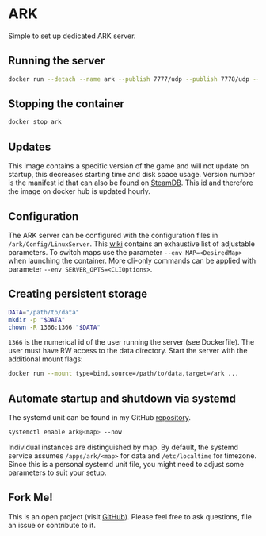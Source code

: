 # ARK
Simple to set up dedicated ARK server.

## Running the server
```bash
docker run --detach --name ark --publish 7777/udp --publish 7778/udp --publish 27015/udp hetsh/ark
```

## Stopping the container
```bash
docker stop ark
```

## Updates
This image contains a specific version of the game and will not update on startup, this decreases starting time and disk space usage. Version number is the manifest id that can also be found on [SteamDB](https://steamdb.info/depot/376031/). This id and therefore the image on docker hub is updated hourly.

## Configuration
The ARK server can be configured with the configuration files in `/ark/Config/LinuxServer`. This [wiki](https://ark.gamepedia.com/Server_Configuration) contains an exhaustive list of adjustable parameters.
To switch maps use the parameter `--env MAP=<DesiredMap>` when launching the container.
More cli-only commands can be applied with parameter `--env SERVER_OPTS=<CLIOptions>`.

## Creating persistent storage
```bash
DATA="/path/to/data"
mkdir -p "$DATA"
chown -R 1366:1366 "$DATA"
```
`1366` is the numerical id of the user running the server (see Dockerfile).
The user must have RW access to the data directory.
Start the server with the additional mount flags:
```bash
docker run --mount type=bind,source=/path/to/data,target=/ark ...
```

## Automate startup and shutdown via systemd
The systemd unit can be found in my GitHub [repository](https://github.com/Hetsh/docker-ark).
```bash
systemctl enable ark@<map> --now
```
Individual instances are distinguished by map.
By default, the systemd service assumes `/apps/ark/<map>` for data and `/etc/localtime` for timezone.
Since this is a personal systemd unit file, you might need to adjust some parameters to suit your setup.

## Fork Me!
This is an open project (visit [GitHub](https://github.com/Hetsh/docker-ark)).
Please feel free to ask questions, file an issue or contribute to it.